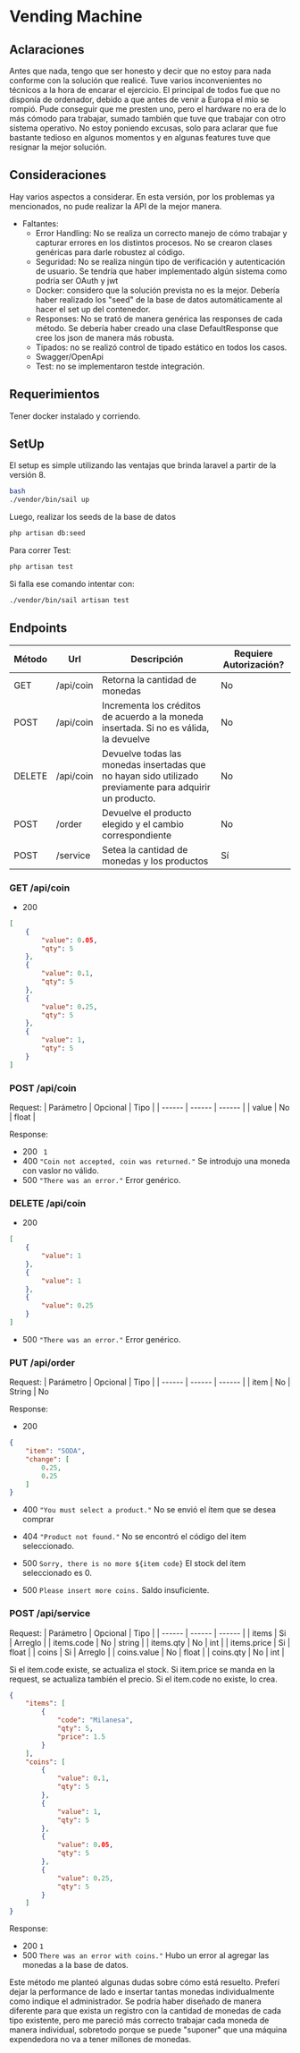 # Vending Machine

## Aclaraciones
Antes que nada, tengo que ser honesto y decir que no estoy para nada conforme con la solución que realicé. Tuve varios inconvenientes no técnicos a la hora de encarar el ejercicio. El principal de todos fue que no disponía de ordenador, debido a que antes de venir a Europa el mío se rompió.
Pude conseguir que me presten uno, pero el hardware no era de lo más cómodo para trabajar, sumado también que tuve que trabajar con otro sistema operativo.
No estoy poniendo excusas, solo para aclarar que fue bastante tedioso en algunos momentos y en algunas features tuve que resignar la mejor solución.

## Consideraciones
Hay varios aspectos a considerar.
En esta versión, por los problemas ya mencionados, no pude realizar la API de la mejor manera. 
- Faltantes:
    - Error Handling: No se realiza un correcto manejo de cómo trabajar y capturar errores en los distintos procesos. No se crearon clases genéricas para darle robustez al código.
    - Seguridad: No se realiza ningún tipo de verificación y autenticación de usuario. Se tendría que haber implementado algún sistema como podría ser OAuth y jwt
    - Docker: considero que la solución prevista no es la mejor. Debería haber realizado los "seed" de la base de datos automáticamente al hacer el set up del contenedor.
    - Responses: No se trató de manera genérica las responses de cada método. Se debería haber creado una clase DefaultResponse que cree los json de manera más robusta.
    - Tipados: no se realizó control de tipado estático en todos los casos.
    - Swagger/OpenApi
    - Test: no se implementaron testde integración.
    
## Requerimientos
Tener docker instalado y corriendo.

## SetUp
El setup es simple utilizando las ventajas que brinda laravel a partir de la versión 8.
```sh
bash
./vendor/bin/sail up
```
Luego, realizar los seeds de la base de datos
```sh
php artisan db:seed
```

Para correr Test:
```sh
php artisan test
```
Si falla ese comando intentar con:
```sh
./vendor/bin/sail artisan test  
```

## Endpoints

| Método | Url | Descripción | Requiere Autorización?
| ------ | ------ | ------ | ------ | 
| GET | /api/coin | Retorna la cantidad de monedas | No
| POST | /api/coin | Incrementa los créditos de acuerdo a la moneda insertada. Si no es válida, la devuelve | No
| DELETE | /api/coin | Devuelve todas las monedas insertadas que no hayan sido utilizado previamente para adquirir un producto. | No
| POST | /order | Devuelve el producto elegido y el cambio correspondiente | No
| POST | /service | Setea la cantidad de monedas y los productos | Sí


### GET /api/coin
- 200
```json
[
    {
        "value": 0.05,
        "qty": 5
    },
    {
        "value": 0.1,
        "qty": 5
    },
    {
        "value": 0.25,
        "qty": 5
    },
    {
        "value": 1,
        "qty": 5
    }
]
```
### POST /api/coin
Request:
| Parámetro | Opcional | Tipo | 
| ------ | ------ | ------ | 
| value | No | float | 

Response:
- 200
``` 1```
- 400
```"Coin not accepted, coin was returned."```
Se introdujo una moneda con vaslor no válido.
- 500
```"There was an error."```
Error genérico.

### DELETE /api/coin
- 200
```json
[
    {
        "value": 1
    },
    {
        "value": 1
    },
    {
        "value": 0.25
    }
]
```
- 500
```"There was an error."```
Error genérico.

### PUT /api/order
Request:
| Parámetro | Opcional | Tipo | 
| ------ | ------ | ------ | 
| item | No | String | No

Response:
- 200
```json
{
    "item": "SODA",
    "change": [
        0.25,
        0.25
    ]
}
```
- 400
```"You must select a product."```
No se envió el ítem que se desea comprar

- 404
 ```"Product not found."```
No se encontró el código del item seleccionado.

- 500
```Sorry, there is no more ${item code}```
El stock del ítem seleccionado es 0.

- 500
```Please insert more coins.```
Saldo insuficiente.

### POST /api/service
Request:
| Parámetro | Opcional | Tipo | 
| ------ | ------ | ------ | 
| items | Si | Arreglo | 
| items.code | No | string | 
| items.qty | No | int | 
| items.price | Si | float | 
| coins | Si | Arreglo | 
| coins.value | No | float | 
| coins.qty | No | int | 

Si el item.code existe, se actualiza el stock. Si item.price se manda en la request, se actualiza también el precio.
Si el item.code no existe, lo crea.

```json
{
    "items": [
        {
            "code": "Milanesa",
            "qty": 5,
            "price": 1.5 
        }
    ],
    "coins": [
        {
            "value": 0.1,
            "qty": 5
        },
        {
            "value": 1,
            "qty": 5
        },
        {
            "value": 0.05,
            "qty": 5
        },
        {
            "value": 0.25,
            "qty": 5
        }
    ]
}
```

Response:
- 200
 ```1 ```
- 500
```There was an error with coins."```
Hubo un error al agregar las monedas a la base de datos.

Este método me planteó algunas dudas sobre cómo está resuelto. Preferí dejar la performance de lado e insertar tantas monedas individualmente como indique el administrador. Se podría haber diseñado de manera diferente para que exista un registro con la cantidad de monedas de cada tipo existente, pero me pareció más correcto trabajar cada moneda de manera individual, sobretodo porque se puede "suponer" que una máquina expendedora no va a tener millones de monedas.


